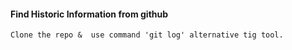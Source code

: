 #### Find Historic Information from github
```
Clone the repo &  use command 'git log' alternative tig tool. 
```
